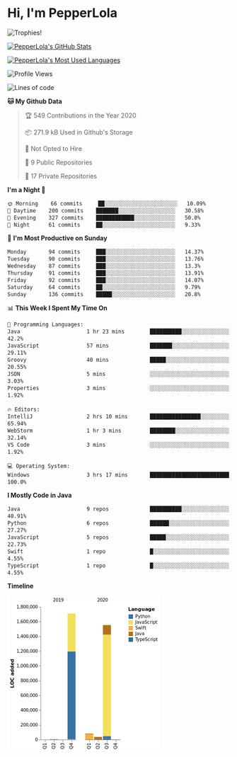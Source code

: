 # Hi, I'm PepperLola
![Trophies!](https://github-profile-trophy.vercel.app/?username=PepperLola&column=10&theme=chalk)

[![PepperLola's GitHub Stats](https://github-readme-stats.vercel.app/api?username=PepperLola&theme=dark&show_icons=true)](https://github.com/anuraghazra/github-readme-stats/)

[![PepperLola's Most Used Languages](https://github-readme-stats.vercel.app/api/top-langs/?username=PepperLola&layout=compact)](https://github.com/anuraghazra/github-readme-stats/)

![Profile Views](https://komarev.com/ghpvc/?username=PepperLola)

<!--START_SECTION:waka-->
![Lines of code](https://img.shields.io/badge/From%20Hello%20World%20I%27ve%20Written-4.8%20million%20lines%20of%20code-blue)

**🐱 My Github Data** 

> 🏆 549 Contributions in the Year 2020
 > 
> 📦 271.9 kB Used in Github's Storage 
 > 
> 🚫 Not Opted to Hire
 > 
> 📜 9 Public Repositories
 > 
> 🔑 17 Private Repositories 

**I'm a Night 🦉** 

```text
🌞 Morning    66 commits     ██░░░░░░░░░░░░░░░░░░░░░░░   10.09% 
🌆 Daytime    200 commits    ███████░░░░░░░░░░░░░░░░░░   30.58% 
🌃 Evening    327 commits    ████████████░░░░░░░░░░░░░   50.0% 
🌙 Night      61 commits     ██░░░░░░░░░░░░░░░░░░░░░░░   9.33%

```
📅 **I'm Most Productive on Sunday** 

```text
Monday       94 commits     ███░░░░░░░░░░░░░░░░░░░░░░   14.37% 
Tuesday      90 commits     ███░░░░░░░░░░░░░░░░░░░░░░   13.76% 
Wednesday    87 commits     ███░░░░░░░░░░░░░░░░░░░░░░   13.3% 
Thursday     91 commits     ███░░░░░░░░░░░░░░░░░░░░░░   13.91% 
Friday       92 commits     ███░░░░░░░░░░░░░░░░░░░░░░   14.07% 
Saturday     64 commits     ██░░░░░░░░░░░░░░░░░░░░░░░   9.79% 
Sunday       136 commits    █████░░░░░░░░░░░░░░░░░░░░   20.8%

```


📊 **This Week I Spent My Time On** 

```text
💬 Programming Languages: 
Java                     1 hr 23 mins        ██████████░░░░░░░░░░░░░░░   42.2% 
JavaScript               57 mins             ███████░░░░░░░░░░░░░░░░░░   29.11% 
Groovy                   40 mins             █████░░░░░░░░░░░░░░░░░░░░   20.55% 
JSON                     5 mins              ░░░░░░░░░░░░░░░░░░░░░░░░░   3.03% 
Properties               3 mins              ░░░░░░░░░░░░░░░░░░░░░░░░░   1.92%

🔥 Editors: 
IntelliJ                 2 hrs 10 mins       ████████████████░░░░░░░░░   65.94% 
WebStorm                 1 hr 3 mins         ████████░░░░░░░░░░░░░░░░░   32.14% 
VS Code                  3 mins              ░░░░░░░░░░░░░░░░░░░░░░░░░   1.92%

💻 Operating System: 
Windows                  3 hrs 17 mins       █████████████████████████   100.0%

```

**I Mostly Code in Java** 

```text
Java                     9 repos             ██████████░░░░░░░░░░░░░░░   40.91% 
Python                   6 repos             ██████░░░░░░░░░░░░░░░░░░░   27.27% 
JavaScript               5 repos             █████░░░░░░░░░░░░░░░░░░░░   22.73% 
Swift                    1 repo              █░░░░░░░░░░░░░░░░░░░░░░░░   4.55% 
TypeScript               1 repo              █░░░░░░░░░░░░░░░░░░░░░░░░   4.55%

```


**Timeline**

![Chart not found](https://github.com/PepperLola/PepperLola/blob/master/charts/bar_graph.png) 


<!--END_SECTION:waka-->

